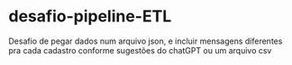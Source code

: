 # desafio-pipeline-ETL
Desafio de pegar dados num arquivo json, e incluir mensagens diferentes pra cada cadastro conforme sugestões do chatGPT ou um arquivo csv
